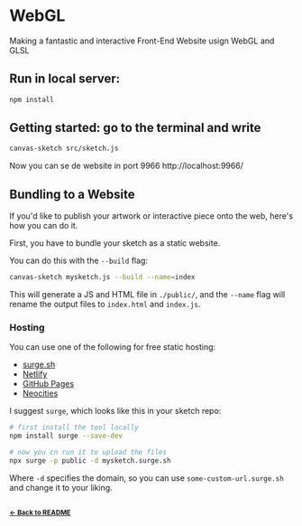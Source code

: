 # WebGL
Making a fantastic and interactive Front-End Website usign WebGL and GLSL

## Run in local server:

```sh
npm install
```

## Getting started: go to the terminal and write
```sh
canvas-sketch src/sketch.js
```

Now you can se de website in port 9966
http://localhost:9966/



## Bundling to a Website

If you'd like to publish your artwork or interactive piece onto the web, here's how you can do it.

First, you have to bundle your sketch as a static website.

You can do this with the `--build` flag:

```sh
canvas-sketch mysketch.js --build --name=index
```

This will generate a JS and HTML file in `./public/`, and the `--name` flag will rename the output files to `index.html` and `index.js`.

### Hosting

You can use one of the following for free static hosting:

- [surge.sh](https://surge.sh/)
- [Netlify](https://www.netlify.com)
- [GitHub Pages](https://pages.github.com)
- [Neocities](https://neocities.org)

I suggest `surge`, which looks like this in your sketch repo:

```sh
# first install the tool locally
npm install surge --save-dev

# now you cn run it to upload the files
npx surge -p public -d mysketch.surge.sh
```

Where `-d` specifies the domain, so you can use `some-custom-url.surge.sh` and change it to your liking.

## 

#### <sup>[← Back to README](../README.md)